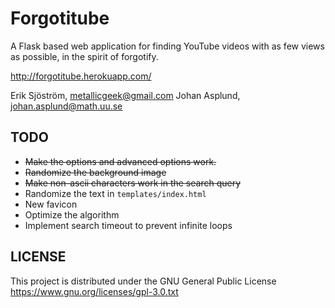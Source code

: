 Forgotitube
=======

A Flask based web application for finding YouTube videos with as few views as possible, in the spirit of forgotify.

http://forgotitube.herokuapp.com/


Erik Sjöström, metallicgeek@gmail.com 
Johan Asplund, johan.asplund@math.uu.se

TODO
----

- <del>Make the options and advanced options work.</del>
- <del>Randomize the background image</del>
- <del>Make non-ascii characters work in the search query</del>
- Randomize the text in `templates/index.html`
- New favicon
- Optimize the algorithm
- Implement search timeout to prevent infinite loops


LICENSE
-------
This project is distributed under the GNU General Public License https://www.gnu.org/licenses/gpl-3.0.txt
